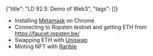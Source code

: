 {"title": "LD 92.5: Demo of Web3", "tags": []}
* Installing [Metamask](https://metamask.io/) on Chrome
* Connecting to Ropsten testnet and getting ETH from https://faucet.ropsten.be/
* Swapping ETH with [Uniswap](https://app.uniswap.org/)
* Minting NFT with [Rarible](https://ropsten.rarible.com/)

